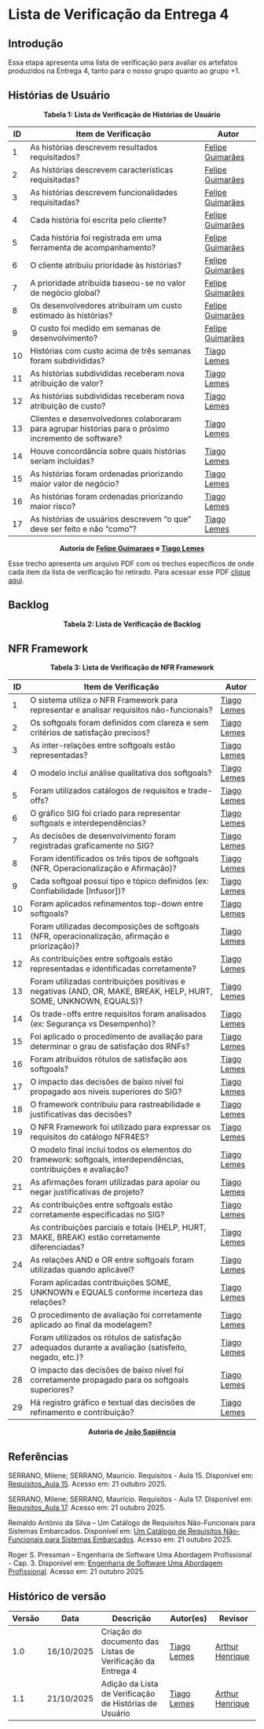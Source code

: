 # Lista de Verificação da Entrega 4 

## Introdução

Essa etapa apresenta uma lista de verificação para avaliar os artefatos produzidos na Entrega 4, tanto para o nosso grupo quanto ao grupo +1.  

## Histórias de Usuário

<div align="center"><strong>Tabela 1: Lista de Verificação de Histórias de Usuário</strong></div>

| ID  | Item de Verificação | Autor |
|-----|---------------------|-------|
| 1   | As histórias descrevem resultados requisitados? | [Felipe Guimarães](https://github.com/felipegf1) |
| 2   | As histórias descrevem características requisitadas? | [Felipe Guimarães](https://github.com/felipegf1) |
| 3   | As histórias descrevem funcionalidades requisitadas? | [Felipe Guimarães](https://github.com/felipegf1) |
| 4   | Cada história foi escrita pelo cliente? | [Felipe Guimarães](https://github.com/felipegf1) |
| 5   | Cada história foi registrada em uma ferramenta de acompanhamento? | [Felipe Guimarães](https://github.com/felipegf1) |
| 6   | O cliente atribuiu prioridade às histórias? | [Felipe Guimarães](https://github.com/felipegf1) |
| 7   | A prioridade atribuída baseou-se no valor de negócio global? | [Felipe Guimarães](https://github.com/felipegf1) |
| 8   | Os desenvolvedores atribuíram um custo estimado às histórias? | [Felipe Guimarães](https://github.com/felipegf1) |
| 9   | O custo foi medido em semanas de desenvolvimento? | [Felipe Guimarães](https://github.com/felipegf1) |
| 10  | Histórias com custo acima de três semanas foram subdivididas? | [Tiago Lemes](https://github.com/TiagoTeixeira-2005) |
| 11  | As histórias subdivididas receberam nova atribuição de valor? | [Tiago Lemes](https://github.com/TiagoTeixeira-2005) |
| 12  | As histórias subdivididas receberam nova atribuição de custo? | [Tiago Lemes](https://github.com/TiagoTeixeira-2005) |
| 13  | Clientes e desenvolvedores colaboraram para agrupar histórias para o próximo incremento de software? | [Tiago Lemes](https://github.com/TiagoTeixeira-2005) |
| 14  | Houve concordância sobre quais histórias seriam incluídas? | [Tiago Lemes](https://github.com/TiagoTeixeira-2005) |
| 15  | As histórias foram ordenadas priorizando maior valor de negócio? | [Tiago Lemes](https://github.com/TiagoTeixeira-2005) |
| 16  | As histórias foram ordenadas priorizando maior risco? | [Tiago Lemes](https://github.com/TiagoTeixeira-2005) |
| 17  | As histórias de usuários descrevem “o que” deve ser feito e não “como”? | [Tiago Lemes](https://github.com/TiagoTeixeira-2005) |

<div align="center">
    <strong>
        Autoria de 
        <a href="https://github.com/felipegf1">Felipe Guimaraes</a> e
        <a href="https://github.com/TiagoTeixeira-2005">Tiago Lemes</a> 
    </strong>
</div>

Esse trecho apresenta um arquivo PDF com os trechos específicos de onde cada item da lista de verificação foi retirado. Para acessar esse PDF [clique aqui](../arquivos/LV_Historia_de_Usuario.pdf).


## Backlog

<div align="center"><strong>Tabela 2: Lista de Verificação de Backlog</strong></div>


## NFR Framework

<div align="center"><strong>Tabela 3: Lista de Verificação de NFR Framework</strong></div>

| ID  | Item de Verificação | Autor |
|-----|---------------------|-------|
| 1   | O sistema utiliza o NFR Framework para representar e analisar requisitos não-funcionais? | [Tiago Lemes](https://github.com/TiagoTeixeira-2005) |
| 2   | Os softgoals foram definidos com clareza e sem critérios de satisfação precisos? | [Tiago Lemes](https://github.com/TiagoTeixeira-2005) |
| 3   | As inter-relações entre softgoals estão representadas? | [Tiago Lemes](https://github.com/TiagoTeixeira-2005) |
| 4   | O modelo inclui análise qualitativa dos softgoals? | [Tiago Lemes](https://github.com/TiagoTeixeira-2005) |
| 5   | Foram utilizados catálogos de requisitos e trade-offs? | [Tiago Lemes](https://github.com/TiagoTeixeira-2005) |
| 6   | O gráfico SIG foi criado para representar softgoals e interdependências? | [Tiago Lemes](https://github.com/TiagoTeixeira-2005) |
| 7   | As decisões de desenvolvimento foram registradas graficamente no SIG? | [Tiago Lemes](https://github.com/TiagoTeixeira-2005) |
| 8   | Foram identificados os três tipos de softgoals (NFR, Operacionalização e Afirmação)? | [Tiago Lemes](https://github.com/TiagoTeixeira-2005) |
| 9   | Cada softgoal possui tipo e tópico definidos (ex: Confiabilidade [Infusor])? | [Tiago Lemes](https://github.com/TiagoTeixeira-2005) |
| 10  | Foram aplicados refinamentos top-down entre softgoals? | [Tiago Lemes](https://github.com/TiagoTeixeira-2005) |
| 11  | Foram utilizadas decomposições de softgoals (NFR, operacionalização, afirmação e priorização)? | [Tiago Lemes](https://github.com/TiagoTeixeira-2005) |
| 12  | As contribuições entre softgoals estão representadas e identificadas corretamente? | [Tiago Lemes](https://github.com/TiagoTeixeira-2005) |
| 13  | Foram utilizadas contribuições positivas e negativas (AND, OR, MAKE, BREAK, HELP, HURT, SOME, UNKNOWN, EQUALS)? | [Tiago Lemes](https://github.com/TiagoTeixeira-2005) |
| 14  | Os trade-offs entre requisitos foram analisados (ex: Segurança vs Desempenho)? | [Tiago Lemes](https://github.com/TiagoTeixeira-2005) |
| 15  | Foi aplicado o procedimento de avaliação para determinar o grau de satisfação dos RNFs? | [Tiago Lemes](https://github.com/TiagoTeixeira-2005) |
| 16  | Foram atribuídos rótulos de satisfação aos softgoals? | [Tiago Lemes](https://github.com/TiagoTeixeira-2005) |
| 17  | O impacto das decisões de baixo nível foi propagado aos níveis superiores do SIG? | [Tiago Lemes](https://github.com/TiagoTeixeira-2005) |
| 18  | O framework contribuiu para rastreabilidade e justificativas das decisões? | [Tiago Lemes](https://github.com/TiagoTeixeira-2005) |
| 19  | O NFR Framework foi utilizado para expressar os requisitos do catálogo NFR4ES? | [Tiago Lemes](https://github.com/TiagoTeixeira-2005) |
| 20  | O modelo final inclui todos os elementos do framework: softgoals, interdependências, contribuições e avaliação? | [Tiago Lemes](https://github.com/TiagoTeixeira-2005) |
| 21  | As afirmações foram utilizadas para apoiar ou negar justificativas de projeto? | [Tiago Lemes](https://github.com/TiagoTeixeira-2005) |
| 22  | As contribuições entre softgoals estão corretamente especificadas no SIG? | [Tiago Lemes](https://github.com/TiagoTeixeira-2005) |
| 23  | As contribuições parciais e totais (HELP, HURT, MAKE, BREAK) estão corretamente diferenciadas? | [Tiago Lemes](https://github.com/TiagoTeixeira-2005) |
| 24  | As relações AND e OR entre softgoals foram utilizadas quando aplicável? | [Tiago Lemes](https://github.com/TiagoTeixeira-2005) |
| 25  | Foram aplicadas contribuições SOME, UNKNOWN e EQUALS conforme incerteza das relações? | [Tiago Lemes](https://github.com/TiagoTeixeira-2005) |
| 26  | O procedimento de avaliação foi corretamente aplicado ao final da modelagem? | [Tiago Lemes](https://github.com/TiagoTeixeira-2005) |
| 27  | Foram utilizados os rótulos de satisfação adequados durante a avaliação (satisfeito, negado, etc.)? | [Tiago Lemes](https://github.com/TiagoTeixeira-2005) |
| 28  | O impacto das decisões de baixo nível foi corretamente propagado para os softgoals superiores? | [Tiago Lemes](https://github.com/TiagoTeixeira-2005) |
| 29  | Há registro gráfico e textual das decisões de refinamento e contribuição? | [Tiago Lemes](https://github.com/TiagoTeixeira-2005) |

<div align="center">
    <strong>
        Autoria de 
        <a href="https://github.com/JoaoSapiencia">João Sapiência</a>
    </strong>
</div>

## Referências

SERRANO, Milene; SERRANO, Maurício. Requisitos - Aula 15. Disponível em: [Requisitos_Aula 15](../arquivos/backlog_aula.pdf). Acesso em: 21 outubro 2025.

SERRANO, Milene; SERRANO, Maurício. Requisitos - Aula 17. Disponível em: [Requisitos_Aula 17](../arquivos/NFR_aula017.pdf). Acesso em: 21 outubro 2025.

Reinaldo Antônio da Silva – Um Catálogo de Requisitos Não-Funcionais para Sistemas Embarcados. Disponível em: [Um Catálogo de Requisitos Não-Funcionais para Sistemas Embarcados](../arquivos/requisitos_naoFuncionais_embarcados.pdf). Acesso em: 21 outubro 2025.

Roger S. Pressman – Engenharia de Software Uma Abordagem Profissional - Cap. 3. Disponível em: [Engenharia de Software Uma Abordagem Profissional](../arquivos/desenvolvimento_Agil.pdf). Acesso em: 21 outubro 2025.


## Histórico de versão

| Versão | Data | Descrição | Autor(es) | Revisor |
|--------|------|-----------|-----------|---------|
| 1.0    | 16/10/2025 | Criação do documento das Listas de Verificação da Entrega 4 | [Tiago Lemes](https://github.com/TiagoTeixeira-2005) |  [Arthur Henrique](https://github.com/arthurhvieira1) |
| 1.1    | 21/10/2025 | Adição da Lista de Verificação de Histórias de Usuário | [Tiago Lemes](https://github.com/TiagoTeixeira-2005) |  [Arthur Henrique](https://github.com/arthurhvieira1) |